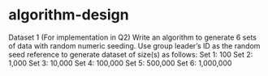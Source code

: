 # algorithm-design
Dataset 1 (For implementation in Q2) Write an algorithm to generate 6 sets of data with random numeric seeding. Use group leader’s ID as the random seed reference to generate dataset of size(s) as follows: Set 1: 100 Set 2: 1,000 Set 3: 10,000 Set 4: 100,000 Set 5: 500,000 Set 6: 1,000,000 
